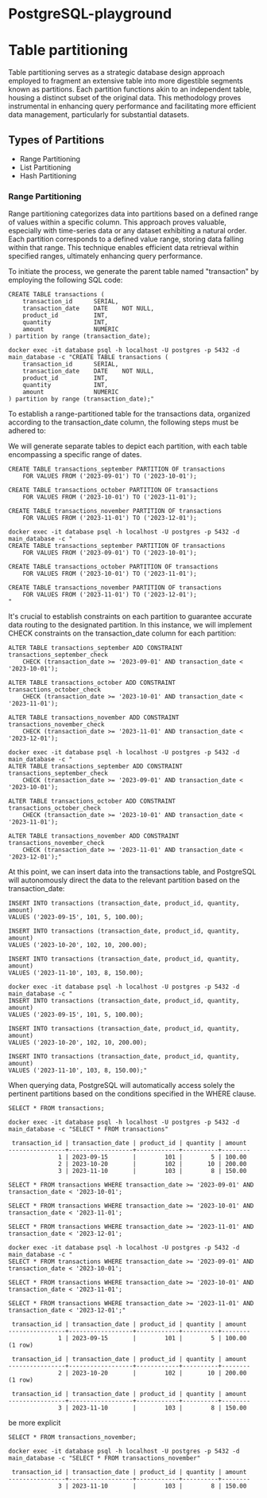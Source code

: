 # PostgreSQL-playground

# Table partitioning

Table partitioning serves as a strategic database design approach employed to fragment an extensive table into more digestible segments known as partitions. Each partition functions akin to an independent table, housing a distinct subset of the original data. This methodology proves instrumental in enhancing query performance and facilitating more efficient data management, particularly for substantial datasets.


## Types of Partitions

 * Range Partitioning
 * List Partitioning
 * Hash Partitioning

### Range Partitioning

Range partitioning categorizes data into partitions based on a defined range of values within a specific column. This approach proves valuable, especially with time-series data or any dataset exhibiting a natural order. Each partition corresponds to a defined value range, storing data falling within that range. This technique enables efficient data retrieval within specified ranges, ultimately enhancing query performance.

To initiate the process, we generate the parent table named "transaction" by employing the following SQL code:

```
CREATE TABLE transactions (
    transaction_id      SERIAL,
    transaction_date    DATE    NOT NULL,
    product_id          INT,
    quantity            INT,
    amount              NUMERIC
) partition by range (transaction_date);
```
```
docker exec -it database psql -h localhost -U postgres -p 5432 -d main_database -c "CREATE TABLE transactions (
    transaction_id      SERIAL,
    transaction_date    DATE    NOT NULL,
    product_id          INT,
    quantity            INT,
    amount              NUMERIC
) partition by range (transaction_date);"
```

To establish a range-partitioned table for the transactions data, organized according to the transaction_date column, the following steps must be adhered to:


We will generate separate tables to depict each partition, with each table encompassing a specific range of dates.

```
CREATE TABLE transactions_september PARTITION OF transactions
    FOR VALUES FROM ('2023-09-01') TO ('2023-10-01');

CREATE TABLE transactions_october PARTITION OF transactions
    FOR VALUES FROM ('2023-10-01') TO ('2023-11-01');

CREATE TABLE transactions_november PARTITION OF transactions
    FOR VALUES FROM ('2023-11-01') TO ('2023-12-01');
```

```
docker exec -it database psql -h localhost -U postgres -p 5432 -d main_database -c "
CREATE TABLE transactions_september PARTITION OF transactions
    FOR VALUES FROM ('2023-09-01') TO ('2023-10-01');

CREATE TABLE transactions_october PARTITION OF transactions
    FOR VALUES FROM ('2023-10-01') TO ('2023-11-01');

CREATE TABLE transactions_november PARTITION OF transactions
    FOR VALUES FROM ('2023-11-01') TO ('2023-12-01');
"
```

It's crucial to establish constraints on each partition to guarantee accurate data routing to the designated partition. In this instance, we will implement CHECK constraints on the transaction_date column for each partition:

```
ALTER TABLE transactions_september ADD CONSTRAINT transactions_september_check
    CHECK (transaction_date >= '2023-09-01' AND transaction_date < '2023-10-01');

ALTER TABLE transactions_october ADD CONSTRAINT transactions_october_check
    CHECK (transaction_date >= '2023-10-01' AND transaction_date < '2023-11-01');

ALTER TABLE transactions_november ADD CONSTRAINT transactions_november_check
    CHECK (transaction_date >= '2023-11-01' AND transaction_date < '2023-12-01');
```

```
docker exec -it database psql -h localhost -U postgres -p 5432 -d main_database -c "
ALTER TABLE transactions_september ADD CONSTRAINT transactions_september_check
    CHECK (transaction_date >= '2023-09-01' AND transaction_date < '2023-10-01');

ALTER TABLE transactions_october ADD CONSTRAINT transactions_october_check
    CHECK (transaction_date >= '2023-10-01' AND transaction_date < '2023-11-01');

ALTER TABLE transactions_november ADD CONSTRAINT transactions_november_check
    CHECK (transaction_date >= '2023-11-01' AND transaction_date < '2023-12-01');"
```

At this point, we can insert data into the transactions table, and PostgreSQL will autonomously direct the data to the relevant partition based on the transaction_date:
```
INSERT INTO transactions (transaction_date, product_id, quantity, amount)
VALUES ('2023-09-15', 101, 5, 100.00);

INSERT INTO transactions (transaction_date, product_id, quantity, amount)
VALUES ('2023-10-20', 102, 10, 200.00);

INSERT INTO transactions (transaction_date, product_id, quantity, amount)
VALUES ('2023-11-10', 103, 8, 150.00);
```

```
docker exec -it database psql -h localhost -U postgres -p 5432 -d main_database -c "
INSERT INTO transactions (transaction_date, product_id, quantity, amount)
VALUES ('2023-09-15', 101, 5, 100.00);

INSERT INTO transactions (transaction_date, product_id, quantity, amount)
VALUES ('2023-10-20', 102, 10, 200.00);

INSERT INTO transactions (transaction_date, product_id, quantity, amount)
VALUES ('2023-11-10', 103, 8, 150.00);"
```


When querying data, PostgreSQL will automatically access solely the pertinent partitions based on the conditions specified in the WHERE clause.

```
SELECT * FROM transactions;
```


```
docker exec -it database psql -h localhost -U postgres -p 5432 -d main_database -c "SELECT * FROM transactions"
```
```
 transaction_id | transaction_date | product_id | quantity | amount
----------------+------------------+------------+----------+--------
              1 | 2023-09-15       |        101 |        5 | 100.00
              2 | 2023-10-20       |        102 |       10 | 200.00
              3 | 2023-11-10       |        103 |        8 | 150.00
```


```
SELECT * FROM transactions WHERE transaction_date >= '2023-09-01' AND transaction_date < '2023-10-01';

SELECT * FROM transactions WHERE transaction_date >= '2023-10-01' AND transaction_date < '2023-11-01';

SELECT * FROM transactions WHERE transaction_date >= '2023-11-01' AND transaction_date < '2023-12-01';
```


```
docker exec -it database psql -h localhost -U postgres -p 5432 -d main_database -c "
SELECT * FROM transactions WHERE transaction_date >= '2023-09-01' AND transaction_date < '2023-10-01';

SELECT * FROM transactions WHERE transaction_date >= '2023-10-01' AND transaction_date < '2023-11-01';

SELECT * FROM transactions WHERE transaction_date >= '2023-11-01' AND transaction_date < '2023-12-01';"
```

```
 transaction_id | transaction_date | product_id | quantity | amount
----------------+------------------+------------+----------+--------
              1 | 2023-09-15       |        101 |        5 | 100.00
(1 row)

 transaction_id | transaction_date | product_id | quantity | amount
----------------+------------------+------------+----------+--------
              2 | 2023-10-20       |        102 |       10 | 200.00
(1 row)

 transaction_id | transaction_date | product_id | quantity | amount
----------------+------------------+------------+----------+--------
              3 | 2023-11-10       |        103 |        8 | 150.00
```

be more explicit
```
SELECT * FROM transactions_november;
```


```
docker exec -it database psql -h localhost -U postgres -p 5432 -d main_database -c "SELECT * FROM transactions_november"
```
```
 transaction_id | transaction_date | product_id | quantity | amount
----------------+------------------+------------+----------+--------
              3 | 2023-11-10       |        103 |        8 | 150.00
```
